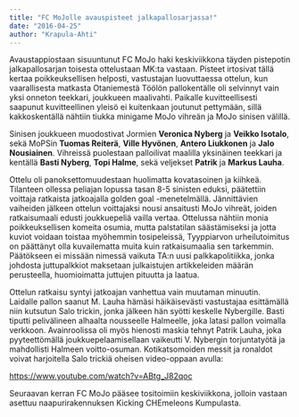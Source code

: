 ```yaml
---
title: "FC MoJolle avauspisteet jalkapallosarjassa!"
date: "2016-04-25"
author: "Krapula-Ahti"
---
```


Avaustappiostaan sisuuntunut FC MoJo haki keskiviikkona täyden pistepotin jalkapallosarjan toisesta ottelustaan MK:ta vastaan. Pisteet irtosivat tällä kertaa poikkeuksellisen helposti, vastustajan luovuttaessa ottelun, kun vaarallisesta matkasta Otaniemestä Töölön pallokentälle oli selvinnyt vain yksi onneton teekkari, joukkueen maalivahti. Paikalle kuvitteellisesti saapunut kuvitteellinen yleisö ei kuitenkaan joutunut pettymään, sillä kakkoskentällä nähtiin tiukka minigame MoJo vihreän ja MoJo sinisen välillä.

Sinisen joukkueen muodostivat Jormien **Veronica Nyberg** ja **Veikko Isotalo**, sekä MoPSin **Tuomas Reiterä**, **Ville Hyvönen**, **Antero Liukkonen** ja **Jalo Nousiainen**. Vihreissä puolestaan palloilivat maalilla yksinäinen teekkari ja kentällä **Basti Nyberg**, **Topi Halme**, sekä veljekset **Patrik** ja **Markus Lauha**.

Ottelu oli panoksettomuudestaan huolimatta kovatasoinen ja kiihkeä. Tilanteen ollessa peliajan lopussa tasan 8-5 sinisten eduksi, päätettiin voittaja ratkaista jatkoajalla golden goal -menetelmällä. Jännittävien vaiheiden jälkeen ottelun voittajaksi nousi ansaitusti MoJo vihreät, joiden ratkaisumaali edusti joukkuepeliä vailla vertaa. Ottelussa nähtiin monia poikkeuksellisen komeita osumia, mutta palstatilan säästämiseksi ja jotta kuviot voidaan toistaa myöhemmin tosipeleissä, Tyyppiarvon urheilutoimitus on päättänyt olla kuvailematta muita kuin ratkaisumaalia sen tarkemmin. Päätökseen ei missään nimessä vaikuta TA:n uusi palkkapolitiikka, jonka johdosta juttupalkkiot maksetaan julkaistujen artikkeleiden määrän perusteella, huomioimatta juttujen pituutta ja laatua.

Ottelun ratkaisu syntyi jatkoajan vanhettua vain muutaman minuutin. Laidalle pallon saanut M. Lauha hämäsi häikäisevästi vastustajaa esittämällä niin kutsutun Salo trickin, jonka jälkeen hän syötti keskelle Nybergille. Basti tiputti pelivälineen alhaalta nousseelle Halmeelle, joka latasi pallon voimalla verkkoon. Avainroolissa oli myös hienosti maskia tehnyt Patrik Lauha, joka pyyteettömällä joukkuepelaamisellaan vaikeutti V. Nybergin torjuntatyötä ja mahdollisti Halmeen voitto-osuman. Kotikatsomoiden messit ja ronaldot voivat harjoitella Salo trickiä oheisen video-oppaan avulla:

https://www.youtube.com/watch?v=ABtg_J82qoc

Seuraavan kerran FC MoJo pääsee tositoimiin keskiviikkona, jolloin vastaan asettuu naapurirakennuksen Kicking CHEmeleons Kumpulasta.
